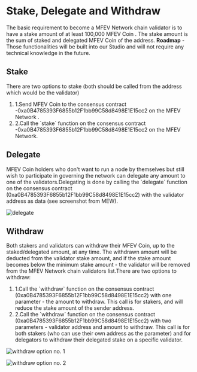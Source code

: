 # Stake, Delegate and Withdraw

The basic requirement to become a MFEV Network chain validator is to have a stake amount of at least 100,000 MFEV Coin . The stake amount is the sum of staked and delegated MFEV Coin  of the address. **Roadmap** - Those functionalities will be built into our Studio and will not require any technical knowledge in the future.

## Stake <a href="#stake" id="stake"></a>

There are two options to stake (both should be called from the address which would be the validator)

1. 1.Send MFEV Coin  to the consensus contract -0xa0B4785393F6855b12F1bb99C58d8498E1E15cc2 on the MFEV Network .
2. 2.Call the \`stake\` function on the consensus contract -0xa0B4785393F6855b12F1bb99C58d8498E1E15cc2 on the MFEV Network.

## Delegate <a href="#delegate" id="delegate"></a>

MFEV Coin holders who don't want to run a node by themselves but still wish to participate in governing the network can delegate any amount to one of the validators.Delegating is done by calling the \`delegate\` function on the consensus contract (0xa0B4785393F6855b12F1bb99C58d8498E1E15cc2) with the validator address as data (see screenshot from MEW).

![delegate](https://3886961007-files.gitbook.io/\~/files/v0/b/gitbook-x-prod.appspot.com/o/spaces%2F-MQROvzQPC4eD8u5AQhv%2Fuploads%2FfW2bi43f3TMgmwzi7wSZ%2Fimage.png?alt=media\&token=f30eb8a1-ff40-4f1e-9f73-89466ea2c83e)

## Withdraw <a href="#withdraw" id="withdraw"></a>

Both stakers and validators can withdraw their MFEV Coin, up to the staked/delegated amount, at any time. The withdrawn amount will be deducted from the validator stake amount, and if the stake amount becomes below the minimum stake amount - the validator will be removed from the MFEV Network chain validators list.There are two options to withdraw:

1. 1.Call the \`withdraw\` function on the consensus contract (0xa0B4785393F6855b12F1bb99C58d8498E1E15cc2) with one parameter - the amount to withdraw. This call is for stakers, and will reduce the stake amount of the sender address.
2. 2.Call the \`withdraw\` function on the consensus contract (0xa0B4785393F6855b12F1bb99C58d8498E1E15cc2) with two parameters - validator address and amount to withdraw. This call is for both stakers (who can use their own address as the parameter) and for delegators to withdraw their delegated stake on a specific validator.

![withdraw option no. 1](https://3886961007-files.gitbook.io/\~/files/v0/b/gitbook-x-prod.appspot.com/o/spaces%2F-MQROvzQPC4eD8u5AQhv%2Fuploads%2FyBpFV4W9N9vgpGyFEr76%2Fimage.png?alt=media\&token=0f715110-4b8d-4a35-81a6-93383d903f42)

![withdraw option no. 2](https://3886961007-files.gitbook.io/\~/files/v0/b/gitbook-x-prod.appspot.com/o/spaces%2F-MQROvzQPC4eD8u5AQhv%2Fuploads%2FTGmteQzEhEXuDVbibfVt%2Fimage.png?alt=media\&token=84a4f2a6-3c5e-41d7-b427-a845db9f82d2)
